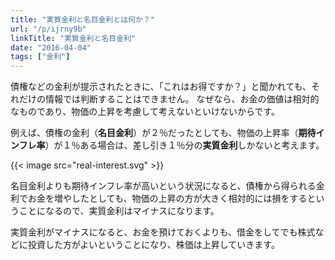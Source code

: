 ```yaml
---
title: "実質金利と名目金利とは何か？"
url: "/p/ijrny9b"
linkTitle: "実質金利と名目金利"
date: "2016-04-04"
tags: ["金利"]
---
```


債権などの金利が提示されたときに、「これはお得ですか？」と聞かれても、それだけの情報では判断することはできません。
なぜなら、お金の価値は相対的なものであり、物価の上昇を考慮して考えないといけないからです。

例えば、債権の金利（**名目金利**）が２％だったとしても、物価の上昇率（**期待インフレ率**）が１％ある場合は、差し引き１％分の**実質金利**しかないと考えます。

{{< image src="real-interest.svg" >}}

名目金利よりも期待インフレ率が高いという状況になると、債権から得られる金利でお金を増やしたとしても、物価の上昇の方が大きく相対的には損をするということになるので、実質金利はマイナスになります。

実質金利がマイナスになると、お金を預けておくよりも、借金をしてでも株式などに投資した方がよいということになり、株価は上昇していきます。

